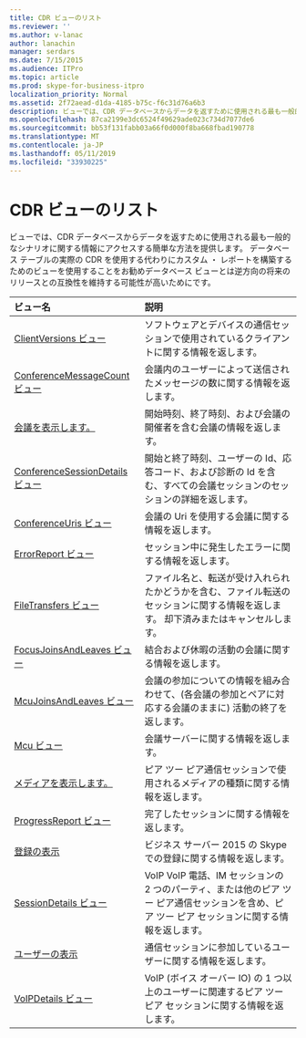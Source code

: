 ```yaml
---
title: CDR ビューのリスト
ms.reviewer: ''
ms.author: v-lanac
author: lanachin
manager: serdars
ms.date: 7/15/2015
ms.audience: ITPro
ms.topic: article
ms.prod: skype-for-business-itpro
localization_priority: Normal
ms.assetid: 2f72aead-d1da-4185-b75c-f6c31d76a6b3
description: ビューでは、CDR データベースからデータを返すために使用される最も一般的なシナリオに関する情報にアクセスする簡単な方法を提供します。 データベース テーブルの実際の CDR を使用する代わりにカスタム ・ レポートを構築するためのビューを使用することをお勧めデータベース ビューとは逆方向の将来のリリースとの互換性を維持する可能性が高いためにです。
ms.openlocfilehash: 87ca2199e3dc6524f49629ade023c734d7077de6
ms.sourcegitcommit: bb53f131fabb03a66f0d000f8ba668fbad190778
ms.translationtype: MT
ms.contentlocale: ja-JP
ms.lasthandoff: 05/11/2019
ms.locfileid: "33930225"
---
```

# <a name="list-of-cdr-views"></a>CDR ビューのリスト
 
ビューでは、CDR データベースからデータを返すために使用される最も一般的なシナリオに関する情報にアクセスする簡単な方法を提供します。 データベース テーブルの実際の CDR を使用する代わりにカスタム ・ レポートを構築するためのビューを使用することをお勧めデータベース ビューとは逆方向の将来のリリースとの互換性を維持する可能性が高いためにです。
  
|**ビュー名**|**説明**|
|:-----|:-----|
|[ClientVersions ビュー](clientversions-0.md) <br/> |ソフトウェアとデバイスの通信セッションで使用されているクライアントに関する情報を返します。  <br/> |
|[ConferenceMessageCount ビュー](conferencemessagecount-0.md) <br/> |会議内のユーザーによって送信されたメッセージの数に関する情報を返します。  <br/> |
|[会議を表示します。](conferences-0.md) <br/> |開始時刻、終了時刻、および会議の開催者を含む会議の情報を返します。  <br/> |
|[ConferenceSessionDetails ビュー](conferencesessiondetails.md) <br/> |開始と終了時刻、ユーザーの Id、応答コード、および診断の Id を含む、すべての会議セッションのセッションの詳細を返します。  <br/> |
|[ConferenceUris ビュー](conferenceuris-0.md) <br/> |会議の Uri を使用する会議に関する情報を返します。  <br/> |
|[ErrorReport ビュー](errorreport-0.md) <br/> |セッション中に発生したエラーに関する情報を返します。  <br/> |
|[FileTransfers ビュー](filetransfers.md) <br/> |ファイル名と、転送が受け入れられたかどうかを含む、ファイル転送のセッションに関する情報を返します。 却下済みまたはキャンセルします。  <br/> |
|[FocusJoinsAndLeaves ビュー](focusjoinsandleaves-0.md) <br/> |結合および休暇の活動の会議に関する情報を返します。  <br/> |
|[McuJoinsAndLeaves ビュー](mcujoinsandleaves-0.md) <br/> |会議の参加についての情報を組み合わせて、(各会議の参加とペアに対応する会議のままに) 活動の終了を返します。  <br/> |
|[Mcu ビュー](mcus-0.md) <br/> |会議サーバーに関する情報を返します。  <br/> |
|[メディアを表示します。](media-0.md) <br/> |ピア ツー ピア通信セッションで使用されるメディアの種類に関する情報を返します。  <br/> |
|[ProgressReport ビュー](progressreport-0.md) <br/> |完了したセッションに関する情報を返します。  <br/> |
|[登録の表示](registration-0.md) <br/> |ビジネス サーバー 2015 の Skype での登録に関する情報を返します。  <br/> |
|[SessionDetails ビュー](sessiondetails-0.md) <br/> |VoIP VoIP 電話、IM セッションの 2 つのパーティ、または他のピア ツー ピア通信セッションを含め、ピア ツー ピア セッションに関する情報を返します。  <br/> |
|[ユーザーの表示](user.md) <br/> |通信セッションに参加しているユーザーに関する情報を返します。  <br/> |
|[VoIPDetails ビュー](voipdetails.md) <br/> |VoIP (ボイス オーバー IO) の 1 つ以上のユーザーに関連するピア ツー ピア セッションに関する情報を返します。  <br/> |
   

